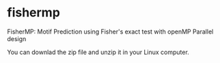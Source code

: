 # fishermp
FisherMP: Motif Prediction using Fisher's exact test with openMP Parallel design

You can downlad the zip file and unzip it in your Linux computer.
